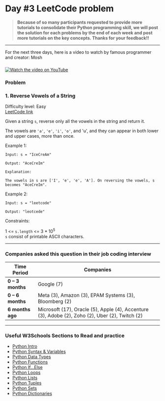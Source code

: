 # Day #3 LeetCode problem

> **Because of so many participants requested to provide more tutorials to consolidate their Python programming skill, we will post the solution for each problems by the end of each week and post more tutorials on the key concepts. Thanks for your feedback!!**

---

For the next three days, here is a video to watch by famous programmer and creator: Mosh
### 
[![Watch the video on YouTube](https://img.youtube.com/vi/K5KVEU3aaeQ/0.jpg)](https://www.youtube.com/watch?v=K5KVEU3aaeQ)


### Problem
### 1. Reverse Vowels of a String 

Difficulty level: Easy  
[LeetCode link](https://leetcode.com/problems/reverse-vowels-of-a-string/description/)

Given a string `s`, reverse only all the vowels in the string and return it.

The vowels are `'a'`, `'e'`, `'i'`, `'o'`, and 'u', and they can appear in both lower and upper cases, more than once.

 

Example 1:
```
Input: s = "IceCreAm"

Output: "AceCreIm"

Explanation:

The vowels in s are ['I', 'e', 'e', 'A']. On reversing the vowels, s becomes "AceCreIm".
```
Example 2:
```
Input: s = "leetcode"

Output: "leotcede"
```
 

Constraints:

1 <= `s.length` <= 3 * 10<sup>5</sup><br>
`s` consist of printable ASCII characters.

---

### Companies asked this question in their job coding interview

| Time Period | Companies |
|--------------|------------|
| **0 – 3 months** | Google (7) |
| **0 – 6 months** | Meta (3), Amazon (3), EPAM Systems (3), Bloomberg (2) |
| **6 months ago** | Microsoft (17), Oracle (5), Apple (4), Accenture (3), Adobe (2), Zoho (2), Uber (2), Twitch (2) |

---

### Useful W3Schools Sections to Read and practice
- [Python Intro](https://www.w3schools.com/python/python_intro.asp)  
- [Python Syntax & Variables](https://www.w3schools.com/python/python_variables.asp)  
- [Python Data Types](https://www.w3schools.com/python/python_datatypes.asp)  
- [Python Functions](https://www.w3schools.com/python/python_functions.asp)  
- [Python If…Else](https://www.w3schools.com/python/python_conditions.asp)  
- [Python Loops](https://www.w3schools.com/python/python_for_loops.asp)  
- [Python Lists](https://www.w3schools.com/python/python_lists.asp)   
- [Python Tuples](https://www.w3schools.com/python/python_tuples.asp)  
- [Python Sets](https://www.w3schools.com/python/python_sets.asp)  
- [Python Dictionaries](https://www.w3schools.com/python/python_dictionaries.asp)  
